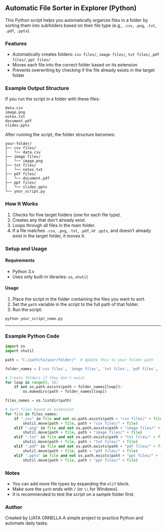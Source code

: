 ## Automatic File Sorter in Explorer (Python)

This Python script helps you automatically organize files in a folder by sorting them into subfolders based on their file type (e.g., `.csv`, `.png`, `.txt`, `.pdf`, `.pptx`).


### Features

* Automatically creates folders:
  `csv files/`, `image files/`, `txt files/`, `pdf files/`, `ppt files/`
* Moves each file into the correct folder based on its extension
* Prevents overwriting by checking if the file already exists in the target folder


### Example Output Structure

If you run the script in a folder with these files:

```
data.csv
image.png
notes.txt
document.pdf
slides.pptx
```

After running the script, the folder structure becomes:

```
your-folder/
├── csv files/
│   └── data.csv
├── image files/
│   └── image.png
├── txt files/
│   └── notes.txt
├── pdf files/
│   └── document.pdf
├── ppt files/
│   └── slides.pptx
└── your_script.py
```


### How It Works

1. Checks for five target folders (one for each file type).
2. Creates any that don't already exist.
3. Loops through all files in the main folder.
4. If a file matches `.csv`, `.png`, `.txt`, `.pdf`, or `.pptx`, and doesn't already exist in the target folder, it moves it.


### Setup and Usage

#### Requirements

* Python 3.x
* Uses only built-in libraries: `os`, `shutil`

#### Usage

1. Place the script in the folder containing the files you want to sort.
2. Set the `path` variable in the script to the full path of that folder.
3. Run the script:

```bash
python your_script_name.py
```

---

### Example Python Code

```python
import os
import shutil

path = "C:/path/to/your/folder/"  # Update this to your folder path

folder_names = ['csv files', 'image files', 'txt files', 'pdf files', 'ppt files']

# Create folders if they don't exist
for loop in range(0, 5):
    if not os.path.exists(path + folder_names[loop]):
        os.makedirs(path + folder_names[loop])

files_names = os.listdir(path)

# Sort files based on extension
for file in files_names:
    if ".csv" in file and not os.path.exists(path + "csv files/" + file):
        shutil.move(path + file, path + "csv files/" + file)
    elif ".png" in file and not os.path.exists(path + "image files/" + file):
        shutil.move(path + file, path + "image files/" + file)
    elif ".txt" in file and not os.path.exists(path + "txt files/" + file):
        shutil.move(path + file, path + "txt files/" + file)
    elif ".pdf" in file and not os.path.exists(path + "pdf files/" + file):
        shutil.move(path + file, path + "pdf files/" + file)
    elif ".pptx" in file and not os.path.exists(path + "ppt files/" + file):
        shutil.move(path + file, path + "ppt files/" + file)
```


### Notes

* You can add more file types by expanding the `elif` block.
* Make sure the `path` ends with `/` (or `\\` for Windows).
* It is recommended to test the script on a sample folder first.


### Author

Created by LIATA ORNELLA
A simple project to practice Python and automate daily tasks.


